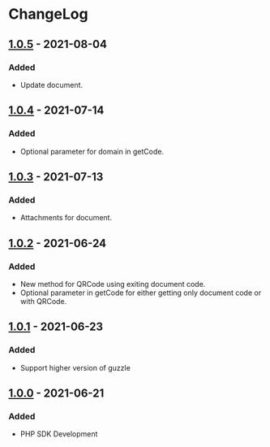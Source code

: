 # ChangeLog

## [1.0.5] - 2021-08-04

### Added
* Update document.

## [1.0.4] - 2021-07-14

### Added
* Optional parameter for domain in getCode.

## [1.0.3] - 2021-07-13

### Added
* Attachments for document.

## [1.0.2] - 2021-06-24

### Added
* New method for QRCode using exiting document code.
* Optional parameter in getCode for either getting only document code or with QRCode.

## [1.0.1] - 2021-06-23

### Added
* Support higher version of guzzle

## [1.0.0] - 2021-06-21

### Added
* PHP SDK Development

[1.0.0]: https://github.com/sendmyinvoices/api-php/releases/tag/1.0.0
[1.0.1]: https://github.com/sendmyinvoices/api-php/releases/tag/1.0.1
[1.0.2]: https://github.com/sendmyinvoices/api-php/releases/tag/1.0.2
[1.0.3]: https://github.com/sendmyinvoices/api-php/releases/tag/1.0.3
[1.0.4]: https://github.com/sendmyinvoices/api-php/releases/tag/1.0.4
[1.0.5]: https://github.com/sendmyinvoices/api-php/releases/tag/1.0.5
